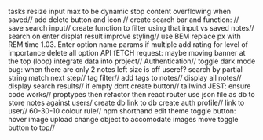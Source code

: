 tasks resize input max to be dynamic
stop content overflowing when saved//
add delete button and icon //
create search bar and function: //
save search input//
create function to filter using that input vs saved notes//
search on enter
displat result
improve styling//
use BEM
replace px with REM
time 1.03.
Enter option
name params if multiple
add rating for level of importance
delete all option
API fETCH request: maybe moving banner at the top (loop)
integrate data into project//
Authentication//
toggle dark mode
bug: when there are only 2 notes left size is off
useref?
search by partial string match next step//
tag filter//
add tags to notes//
display all notes//
display search results//
if empty dont create button//
tailwind
JEST: ensure code works//
proptypes
then refactor 
then react router
use json  file as db to store notes against users/
create db
link to db
create auth profile//
link to user//
60-30-10 colour rule//
npm shorthand 
edit
theme toggle button: hover
image upload
change object to accomodate images
move toggle button to top//